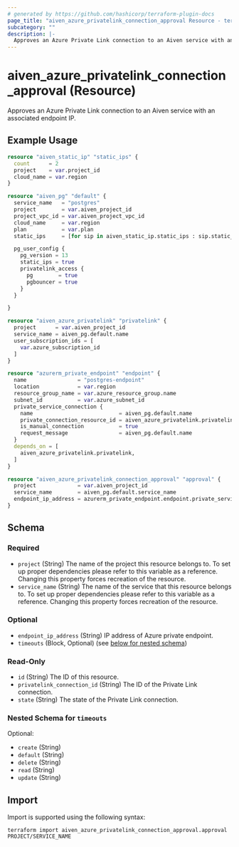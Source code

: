 ```yaml
---
# generated by https://github.com/hashicorp/terraform-plugin-docs
page_title: "aiven_azure_privatelink_connection_approval Resource - terraform-provider-aiven"
subcategory: ""
description: |-
  Approves an Azure Private Link connection to an Aiven service with an associated endpoint IP.
---
```


# aiven_azure_privatelink_connection_approval (Resource)

Approves an Azure Private Link connection to an Aiven service with an associated endpoint IP.

## Example Usage

```terraform
resource "aiven_static_ip" "static_ips" {
  count      = 2
  project    = var.project_id
  cloud_name = var.region
}

resource "aiven_pg" "default" {
  service_name   = "postgres"
  project        = var.aiven_project_id
  project_vpc_id = var.aiven_project_vpc_id
  cloud_name     = var.region
  plan           = var.plan
  static_ips     = [for sip in aiven_static_ip.static_ips : sip.static_ip_address_id]

  pg_user_config {
    pg_version = 13
    static_ips = true
    privatelink_access {
      pg        = true
      pgbouncer = true
    }
  }

}

resource "aiven_azure_privatelink" "privatelink" {
  project      = var.aiven_project_id
  service_name = aiven_pg.default.name
  user_subscription_ids = [
    var.azure_subscription_id
  ]
}

resource "azurerm_private_endpoint" "endpoint" {
  name                = "postgres-endpoint"
  location            = var.region
  resource_group_name = var.azure_resource_group.name
  subnet_id           = var.azure_subnet_id
  private_service_connection {
    name                           = aiven_pg.default.name
    private_connection_resource_id = aiven_azure_privatelink.privatelink.azure_service_id
    is_manual_connection           = true
    request_message                = aiven_pg.default.name
  }
  depends_on = [
    aiven_azure_privatelink.privatelink,
  ]
}

resource "aiven_azure_privatelink_connection_approval" "approval" {
  project             = var.aiven_project_id
  service_name        = aiven_pg.default.service_name
  endpoint_ip_address = azurerm_private_endpoint.endpoint.private_service_connection[0].private_ip_address
}
```

<!-- schema generated by tfplugindocs -->
## Schema

### Required

- `project` (String) The name of the project this resource belongs to. To set up proper dependencies please refer to this variable as a reference. Changing this property forces recreation of the resource.
- `service_name` (String) The name of the service that this resource belongs to. To set up proper dependencies please refer to this variable as a reference. Changing this property forces recreation of the resource.

### Optional

- `endpoint_ip_address` (String) IP address of Azure private endpoint.
- `timeouts` (Block, Optional) (see [below for nested schema](#nestedblock--timeouts))

### Read-Only

- `id` (String) The ID of this resource.
- `privatelink_connection_id` (String) The ID of the Private Link connection.
- `state` (String) The state of the Private Link connection.

<a id="nestedblock--timeouts"></a>
### Nested Schema for `timeouts`

Optional:

- `create` (String)
- `default` (String)
- `delete` (String)
- `read` (String)
- `update` (String)

## Import

Import is supported using the following syntax:

```shell
terraform import aiven_azure_privatelink_connection_approval.approval PROJECT/SERVICE_NAME
```
